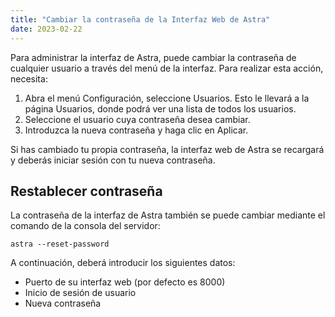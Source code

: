 ```yaml
---
title: "Cambiar la contraseña de la Interfaz Web de Astra"
date: 2023-02-22
---
```


Para administrar la interfaz de Astra, puede cambiar la contraseña de cualquier usuario a través del menú de la interfaz. Para realizar esta acción, necesita:

1. Abra el menú Configuración, seleccione Usuarios. Esto le llevará a la página Usuarios, donde podrá ver una lista de todos los usuarios.
2. Seleccione el usuario cuya contraseña desea cambiar.
3. Introduzca la nueva contraseña y haga clic en Aplicar.

Si has cambiado tu propia contraseña, la interfaz web de Astra se recargará y deberás iniciar sesión con tu nueva contraseña.

## Restablecer contraseña[](https://help.cesbo.com/astra/admin-guide/administration/change-password#reset-password)

La contraseña de la interfaz de Astra también se puede cambiar mediante el comando de la consola del servidor:

```
astra --reset-password
```

A continuación, deberá introducir los siguientes datos:

- Puerto de su interfaz web (por defecto es 8000)
- Inicio de sesión de usuario
- Nueva contraseña
